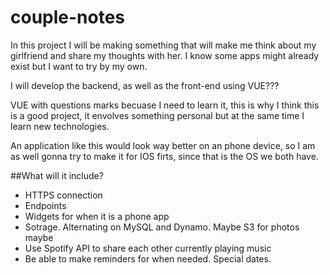 # couple-notes
In this project I will be making something that will make me think about my girlfriend and share my thoughts with her. I know some apps might already exist but I want to try by my own.


I will develop the backend, as well as the front-end using VUE???

VUE with questions marks becuase I need to learn it, this is why I think this is a good project, it envolves something personal but at the same time I learn new technologies.

An application like this would look way better on an phone device, so I am as well gonna try to make it for IOS firts, since that is the OS we both have.

##What will it include?

- HTTPS connection
- Endpoints
- Widgets for when it is a phone app
- Sotrage. Alternating on MySQL and Dynamo. Maybe S3 for photos maybe
- Use Spotify API to share each other currently playing music
- Be able to make reminders for when needed. Special dates.
